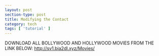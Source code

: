 ```yaml
---
layout: post
section-type: post
title: Modifying the Contact
category: tech
tags: [ 'tutorial' ]
---
```


DOWNLOAD ALL BOLLYWOOD AND HOLLYWOOD MOVIES FROM THE LINK BELOW:
http://sv1.bia2dl.xyz/Movies/
